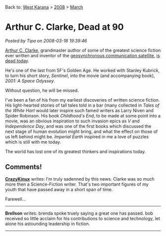 Back to: [West Karana](/posts/westkarana.md) > [2008](/posts/2008/westkarana.md) > [March](./westkarana.md)
# Arthur C. Clarke, Dead at 90

*Posted by Tipa on 2008-03-18 19:39:46*

[Arthur C. Clarke](http://en.wikipedia.org/wiki/Arthur_C._Clarke), grandmaster author of some of the greatest science fiction ever written and inventor of the [geosynchronous communication satellite](http://en.wikipedia.org/wiki/Geosynchronous_orbit), [is dead today](http://www.latimes.com/news/local/la-me-clarke19mar19,0,393161.story).

He's one of the last from SF's Golden Age. He worked with Stanley Kubrick, to turn his short story, *Sentinel*, into the movie (and accompanying book), *2001: A Space Odyssey*.

Without question, he will be missed.

I've been a fan of his from my earliest discoveries of written science fiction. His light-hearted stories of tall tales told in a bar (many collected in *Tales of the White Hart* would later inspire such famed writers as Larry Niven and Spider Robinson. His book *Childhood's End*, to be made at some point into a movie, was an obvious inspiration to such invasion epics as *V* and *Independence Day*, and was one of the first books which discussed the next stage of human evolution might bring, and what the effect on those of us left behind might be. *Imperial Earth* inspired in me a love of puzzles which is still with me today.

The world has lost one of its greatest thinkers and inspirations today.

## Comments!

**[CrazyKinux](http://www.crazykinux.com)** writes: I'm truly sadenned by this news. Clarke was so much more then a Science-Fiction writer. That's two important figures of my youth that have passed away in a short span of time.

Farewell...

---

**Brellson** writes: brenda spoke truely saying a great one has passed. bob received so little acclaim for his contributions to science and technology, let alone his astounding leadership in fiction.

---


